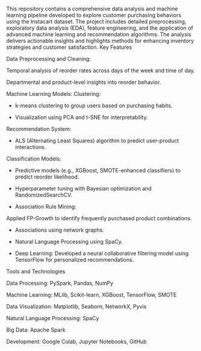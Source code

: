 This repository contains a comprehensive data analysis and machine learning pipeline developed to explore customer purchasing behaviors using the Instacart dataset. The project includes detailed preprocessing, exploratory data analysis (EDA), feature engineering, and the application of advanced machine learning and recommendation algorithms. The analysis delivers actionable insights and highlights methods for enhancing inventory strategies and customer satisfaction.
Key Features

Data Preprocessing and Cleaning:

Temporal analysis of reorder rates across days of the week and time of day.

Departmental and product-level insights into reorder behavior.

Machine Learning Models:
Clustering:

- k-means clustering to group users based on purchasing habits.

- Visualization using PCA and t-SNE for interpretability.

Recommendation System:

- ALS (Alternating Least Squares) algorithm to predict user-product interactions.

Classification Models:

- Predictive models (e.g., XGBoost, SMOTE-enhanced classifiers) to predict reorder likelihood.

- Hyperparameter tuning with Bayesian optimization and RandomizedSearchCV.

- Association Rule Mining:

Applied FP-Growth to identify frequently purchased product combinations.

- Associations using network graphs.
 
- Natural Language Processing using SpaCy.
  
- Deep Learning: Developed a neural collaborative filtering model using TensorFlow for personalized recommendations.


Tools and Technologies

Data Processing: PySpark, Pandas, NumPy

Machine Learning: MLlib, Scikit-learn, XGBoost, TensorFlow, SMOTE

Data Visualization: Matplotlib, Seaborn, NetworkX, Pyvis

Natural Language Processing: SpaCy

Big Data: Apache Spark

Development: Google Colab, Jupyter Notebooks, GitHub
